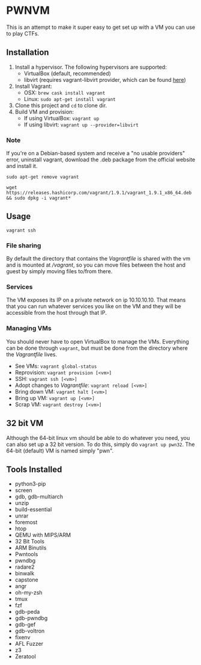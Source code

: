 # PWNVM

This is an attempt to make it super easy to get set up with a VM you can use to play CTFs.

## Installation
1. Install a hypervisor. The following hypervisors are supported:
   * VirtualBox (default, recommended)
   * libvirt (requires vagrant-libvirt provider, which can be found [here](https://github.com/vagrant-libvirt/vagrant-libvirt))
2. Install Vagrant:
   * OSX: `brew cask install vagrant`
   * Linux: `sudo apt-get install vagrant`
3. Clone this project and `cd` to clone dir.
4. Build VM and provision:
   * If using VirtualBox: `vagrant up`
   * If using libvirt: `vagrant up --provider=libvirt`

### Note
If you're on a Debian-based system and receive a "no usable providers" error, uninstall vagrant, download the .deb package from the official website and install it.

`sudo apt-get remove vagrant`

`wget https://releases.hashicorp.com/vagrant/1.9.1/vagrant_1.9.1_x86_64.deb && sudo dpkg -i vagrant*`

## Usage
`vagrant ssh`

### File sharing
By default the directory that contains the _Vagrantfile_ is shared with the vm and is mounted at _/vagrant_, so you can move files between the host and guest by simply moving files to/from there.

### Services
The VM exposes its IP on a private network on ip 10.10.10.10. That means that you can run whatever services you like on the VM and they will be accessible from the host through that IP.

### Managing VMs
You should never have to open VirtualBox to manage the VMs. Everything can be done through `vagrant`, but must be done from the directory where the _Vagrantfile_ lives.

* See VMs: `vagrant global-status`
* Reprovision: `vagrant provision [<vm>]`
* SSH: `vagrant ssh [<vm>]`
* Adopt changes to _Vagrantfile_: `vagrant reload [<vm>]`
* Bring down VM: `vagrant halt [<vm>]`
* Bring up VM: `vagrant up [<vm>]`
* Scrap VM: `vagrant destroy [<vm>]`

## 32 bit VM
Although the 64-bit linux vm should be able to do whatever you need, you can also set up a 32 bit version. To do this, simply do `vagrant up pwn32`. The 64-bit (default) VM is named simply "pwn".

## Tools Installed
* python3-pip
* screen
* gdb, gdb-multiarch
* unzip
* build-essential
* unrar
* foremost
* htop
* QEMU with MIPS/ARM
* 32 Bit Tools
* ARM Binutils
* Pwntools
* pwndbg
* radare2
* binwalk
* capstone
* angr
* oh-my-zsh
* tmux
* fzf
* gdb-peda
* gdb-pwndbg
* gdb-gef
* gdb-voltron
* fixenv
* AFL Fuzzer
* z3
* Zeratool